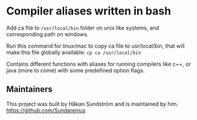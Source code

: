 # Compiler aliases written in bash

Add ca file to `/usr/local/bin` folder on unix like systems, and corresponding path on windows.

Run this command for linux/mac to copy ca file to usr/local/bin, that will make this file globally available:
`cp ca /usr/local/bin`

Contains different functions with aliases for running compilers like c++, or java (more to come) with some predefined option flags.

## Maintainers
This project was built by Håkan Sundström and is maintained by him.
https://github.com/Sundarenius

